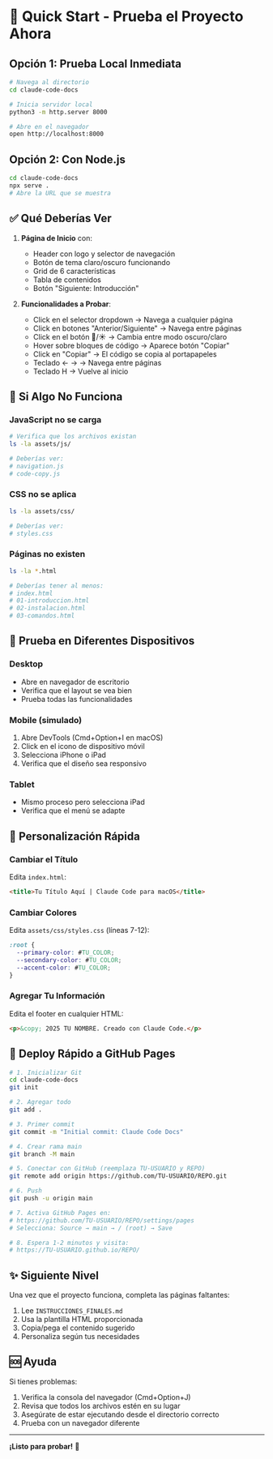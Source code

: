 # 🚀 Quick Start - Prueba el Proyecto Ahora

## Opción 1: Prueba Local Inmediata

```bash
# Navega al directorio
cd claude-code-docs

# Inicia servidor local
python3 -m http.server 8000

# Abre en el navegador
open http://localhost:8000
```

## Opción 2: Con Node.js

```bash
cd claude-code-docs
npx serve .
# Abre la URL que se muestra
```

## ✅ Qué Deberías Ver

1. **Página de Inicio** con:
   - Header con logo y selector de navegación
   - Botón de tema claro/oscuro funcionando
   - Grid de 6 características
   - Tabla de contenidos
   - Botón "Siguiente: Introducción"

2. **Funcionalidades a Probar**:
   - Click en el selector dropdown → Navega a cualquier página
   - Click en botones "Anterior/Siguiente" → Navega entre páginas
   - Click en el botón 🌙/☀️ → Cambia entre modo oscuro/claro
   - Hover sobre bloques de código → Aparece botón "Copiar"
   - Click en "Copiar" → El código se copia al portapapeles
   - Teclado ← → → Navega entre páginas
   - Teclado H → Vuelve al inicio

## 🐛 Si Algo No Funciona

### JavaScript no se carga
```bash
# Verifica que los archivos existan
ls -la assets/js/

# Deberías ver:
# navigation.js
# code-copy.js
```

### CSS no se aplica
```bash
ls -la assets/css/

# Deberías ver:
# styles.css
```

### Páginas no existen
```bash
ls -la *.html

# Deberías tener al menos:
# index.html
# 01-introduccion.html
# 02-instalacion.html
# 03-comandos.html
```

## 📱 Prueba en Diferentes Dispositivos

### Desktop
- Abre en navegador de escritorio
- Verifica que el layout se vea bien
- Prueba todas las funcionalidades

### Mobile (simulado)
1. Abre DevTools (Cmd+Option+I en macOS)
2. Click en el icono de dispositivo móvil
3. Selecciona iPhone o iPad
4. Verifica que el diseño sea responsivo

### Tablet
- Mismo proceso pero selecciona iPad
- Verifica que el menú se adapte

## 🎨 Personalización Rápida

### Cambiar el Título
Edita `index.html`:
```html
<title>Tu Título Aquí | Claude Code para macOS</title>
```

### Cambiar Colores
Edita `assets/css/styles.css` (líneas 7-12):
```css
:root {
  --primary-color: #TU_COLOR;
  --secondary-color: #TU_COLOR;
  --accent-color: #TU_COLOR;
}
```

### Agregar Tu Información
Edita el footer en cualquier HTML:
```html
<p>&copy; 2025 TU NOMBRE. Creado con Claude Code.</p>
```

## 🚢 Deploy Rápido a GitHub Pages

```bash
# 1. Inicializar Git
cd claude-code-docs
git init

# 2. Agregar todo
git add .

# 3. Primer commit
git commit -m "Initial commit: Claude Code Docs"

# 4. Crear rama main
git branch -M main

# 5. Conectar con GitHub (reemplaza TU-USUARIO y REPO)
git remote add origin https://github.com/TU-USUARIO/REPO.git

# 6. Push
git push -u origin main

# 7. Activa GitHub Pages en:
# https://github.com/TU-USUARIO/REPO/settings/pages
# Selecciona: Source → main → / (root) → Save

# 8. Espera 1-2 minutos y visita:
# https://TU-USUARIO.github.io/REPO/
```

## ✨ Siguiente Nivel

Una vez que el proyecto funciona, completa las páginas faltantes:

1. Lee `INSTRUCCIONES_FINALES.md`
2. Usa la plantilla HTML proporcionada
3. Copia/pega el contenido sugerido
4. Personaliza según tus necesidades

## 🆘 Ayuda

Si tienes problemas:

1. Verifica la consola del navegador (Cmd+Option+J)
2. Revisa que todos los archivos estén en su lugar
3. Asegúrate de estar ejecutando desde el directorio correcto
4. Prueba con un navegador diferente

---

**¡Listo para probar!** 🎉

